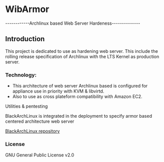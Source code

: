 WibArmor
========

------------Archlinux based Web Server Hardeness--------------



## Introduction

This project is dedicated to use as hardening web server. This include the rolling release specification of Archlinux with the LTS Kernel as production server.

### Technology:
- This architecture of web server Archlinux based is configured for appliance use in priority with KVM & libvirtd. 
- Also to use as cross plateform compatibility with Amazon EC2.

Utilities & pentesting

BlackArchLinux is integrated in the deployment to specify armor based centered architecture web server

<a href="http://blackarch.org/download.html">BlackArchLinux repository</a>

### License

GNU General Public License v2.0
